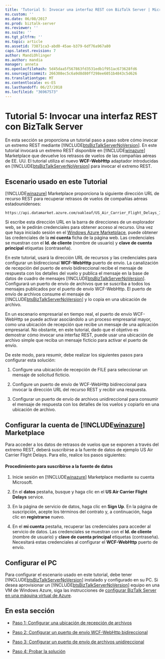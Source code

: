```yaml
---
title: 'Tutorial 5: Invocar una interfaz REST con BizTalk Server | Microsoft Docs'
ms.custom: ''
ms.date: 06/08/2017
ms.prod: biztalk-server
ms.reviewer: ''
ms.suite: ''
ms.tgt_pltfrm: ''
ms.topic: article
ms.assetid: 73871ca3-abd0-45ae-b379-6df76a967a80
caps.latest.revision: 7
author: MandiOhlinger
ms.author: mandia
manager: anneta
ms.openlocfilehash: 5d45daa5f567863fd3531edb1f951ac673628fd6
ms.sourcegitcommit: 266308ec5c6a9d8d80ff298ee6051b4843c5d626
ms.translationtype: MT
ms.contentlocale: es-ES
ms.lasthandoff: 06/27/2018
ms.locfileid: "36967573"
---
```

# <a name="tutorial-5-invoking-a-rest-interface-using-biztalk-server"></a>Tutorial 5: Invocar una interfaz REST con BizTalk Server
En esta sección se proporciona un tutorial paso a paso sobre cómo invocar un extremo REST mediante [!INCLUDE[btsBizTalkServerNoVersion](../includes/btsbiztalkservernoversion-md.md)]. En este tutorial invocará un extremo REST disponible en [!INCLUDE[winazure](../includes/winazure-md.md)] Marketplace que devuelve los retrasos de vuelos de las compañías aéreas de EE. UU. El tutorial utiliza el nuevo **WCF-WebHttp** adaptador introducidas en [!INCLUDE[btsBizTalkServerNoVersion](../includes/btsbiztalkservernoversion-md.md)] para invocar el extremo REST.  
  
##  <a name="BKMK_Scenario"></a> Escenario usado en este Tutorial  
 [!INCLUDE[winazure](../includes/winazure-md.md)] Marketplace proporciona la siguiente dirección URL de recurso REST para recuperar retrasos de vuelos de compañías aéreas estadounidenses:  
  
```  
https://api.datamarket.azure.com/oakleaf/US_Air_Carrier_Flight_Delays_Incr/On_Time_Performance  
```  
  
 Si escribe esta dirección URL en la barra de direcciones de un explorador web, se le pedirán credenciales para obtener acceso al recurso. Una vez que haya iniciado sesión en el [Windows Azure Marketplace](http://go.microsoft.com/fwlink/p/?LinkId=257913), puede obtener las credenciales de la **mi cuenta** ficha de la página web. Las credenciales se muestran con el **Id. de cliente** (nombre de usuario) y **clave de cuenta principal** etiquetas (contraseña).  
  
 En este tutorial, usará la dirección URL de recursos y las credenciales para configurar un bidireccional **WCF-WebHttp** puerto de envío. La canalización de recepción del puerto de envío bidireccional recibe el mensaje de respuesta con los detalles del vuelo y publica el mensaje en la base de datos de cuadro de mensajes [!INCLUDE[btsBizTalkServerNoVersion](../includes/btsbiztalkservernoversion-md.md)]. Configurará un puerto de envío de archivos que se suscriba a todos los mensajes publicados por el puerto de envío WCF-WebHttp. El puerto de envío de archivos consume el mensaje de [!INCLUDE[btsBizTalkServerNoVersion](../includes/btsbiztalkservernoversion-md.md)] y lo copia en una ubicación de archivo.  
  
 En un escenario empresarial en tiempo real, el puerto de envío WCF-WebHttp se puede activar asociándolo a un proceso empresarial mayor, como una ubicación de recepción que recibe un mensaje de una aplicación empresarial. No obstante, en este tutorial, dado que el objetivo es demostrar cómo invocar una interfaz REST, puede usar una ubicación de archivo simple que reciba un mensaje ficticio para activar el puerto de envío.  
  
 De este modo, para resumir, debe realizar los siguientes pasos para configurar esta solución:  
  
1.  Configure una ubicación de recepción de FILE para seleccionar un mensaje de solicitud ficticio.  
  
2.  Configure un puerto de envío de WCF-WebHttp bidireccional para invocar la dirección URL del recurso REST y recibir una respuesta.  
  
3.  Configurar un puerto de envío de archivos unidireccional para consumir el mensaje de respuesta con los detalles de los vuelos y copiarlo en una ubicación de archivo.  
  
## <a name="set-up-your-includewinazureincludeswinazure-mdmd-marketplace-account"></a>Configurar la cuenta de [!INCLUDE[winazure](../includes/winazure-md.md)] Marketplace  
 Para acceder a los datos de retrasos de vuelos que se exponen a través del extremo REST, deberá suscribirse a la fuente de datos de ejemplo US Air Carrier Flight Delays. Para ello, realice los pasos siguientes:  
  
#### <a name="to-subscribe-to-the-data-feed"></a>Procedimiento para suscribirse a la fuente de datos  
  
1. Inicie sesión en [!INCLUDE[winazure](../includes/winazure-md.md)] Marketplace mediante su cuenta Microsoft.  
  
2. En el **datos** pestaña, busque y haga clic en el **US Air Carrier Flight Delays** service.  
  
3. En la página de servicio de datos, haga clic en **Sign Up**. En la página de suscripción, acepte los términos del contrato y, a continuación, haga clic en **registrarse** nuevo.  
  
4. En el **mi cuenta** pestaña, recuperar las credenciales para acceder al servicio de datos. Las credenciales se muestran con el **Id. de cliente** (nombre de usuario) y **clave de cuenta principal** etiquetas (contraseña). Necesitará estas credenciales al configurar el **WCF-WebHttp** puerto de envío.  
  
## <a name="set-up-your-computer"></a>Configurar el PC  
 Para configurar el escenario usado en este tutorial, debe tener [!INCLUDE[btsBizTalkServerNoVersion](../includes/btsbiztalkservernoversion-md.md)] instalado y configurado en su PC. Si desea aprovisionar un [!INCLUDE[btsBizTalkServerNoVersion](../includes/btsbiztalkservernoversion-md.md)] equipo en una VM de Windows Azure, siga las instrucciones de [configurar BizTalk Server en una máquina virtual de Azure](http://msdn.microsoft.com/library/azure/jj248689.aspx).  
  
## <a name="in-this-section"></a>En esta sección  
  
-   [Paso 1: Configurar una ubicación de recepción de archivos](../core/step-1-configure-a-file-receive-location.md)  
  
-   [Paso 2: Configurar un puerto de envío WCF-WebHttp bidireccional](../core/step-2-configure-a-two-way-wcf-webhttp-send-port.md)  
  
-   [Paso 3: Configurar un puerto de envío de archivos unidireccional](../core/step-3-configure-a-one-way-file-send-port.md)  
  
-   [Paso 4: Probar la solución](../core/step-4-test-the-solution.md)